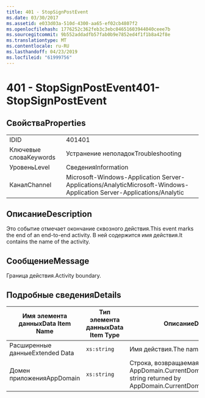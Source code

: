 ```yaml
---
title: 401 - StopSignPostEvent
ms.date: 03/30/2017
ms.assetid: e033d03a-510d-4300-aa65-ef02cb4807f2
ms.openlocfilehash: 1776252c362feb3c3ebc04651603944040ceee7b
ms.sourcegitcommit: 9b552addadfb57fab0b9e7852ed4f1f1b8a42f8e
ms.translationtype: MT
ms.contentlocale: ru-RU
ms.lasthandoff: 04/23/2019
ms.locfileid: "61999756"
---
```

# <a name="401--stopsignpostevent"></a><span data-ttu-id="86ee9-102">401 - StopSignPostEvent</span><span class="sxs-lookup"><span data-stu-id="86ee9-102">401- StopSignPostEvent</span></span>
## <a name="properties"></a><span data-ttu-id="86ee9-103">Свойства</span><span class="sxs-lookup"><span data-stu-id="86ee9-103">Properties</span></span>  
  
|||  
|-|-|  
|<span data-ttu-id="86ee9-104">ID</span><span class="sxs-lookup"><span data-stu-id="86ee9-104">ID</span></span>|<span data-ttu-id="86ee9-105">401</span><span class="sxs-lookup"><span data-stu-id="86ee9-105">401</span></span>|  
|<span data-ttu-id="86ee9-106">Ключевые слова</span><span class="sxs-lookup"><span data-stu-id="86ee9-106">Keywords</span></span>|<span data-ttu-id="86ee9-107">Устранение неполадок</span><span class="sxs-lookup"><span data-stu-id="86ee9-107">Troubleshooting</span></span>|  
|<span data-ttu-id="86ee9-108">Уровень</span><span class="sxs-lookup"><span data-stu-id="86ee9-108">Level</span></span>|<span data-ttu-id="86ee9-109">Сведения</span><span class="sxs-lookup"><span data-stu-id="86ee9-109">Information</span></span>|  
|<span data-ttu-id="86ee9-110">Канал</span><span class="sxs-lookup"><span data-stu-id="86ee9-110">Channel</span></span>|<span data-ttu-id="86ee9-111">Microsoft-Windows-Application Server-Applications/Analytic</span><span class="sxs-lookup"><span data-stu-id="86ee9-111">Microsoft-Windows-Application Server-Applications/Analytic</span></span>|  
  
## <a name="description"></a><span data-ttu-id="86ee9-112">Описание</span><span class="sxs-lookup"><span data-stu-id="86ee9-112">Description</span></span>  
 <span data-ttu-id="86ee9-113">Это событие отмечает окончание сквозного действия.</span><span class="sxs-lookup"><span data-stu-id="86ee9-113">This event marks the end of an end-to-end activity.</span></span> <span data-ttu-id="86ee9-114">В ней содержится имя действия.</span><span class="sxs-lookup"><span data-stu-id="86ee9-114">It contains the name of the activity.</span></span>  
  
## <a name="message"></a><span data-ttu-id="86ee9-115">Сообщение</span><span class="sxs-lookup"><span data-stu-id="86ee9-115">Message</span></span>  
 <span data-ttu-id="86ee9-116">Граница действия.</span><span class="sxs-lookup"><span data-stu-id="86ee9-116">Activity boundary.</span></span>  
  
## <a name="details"></a><span data-ttu-id="86ee9-117">Подробные сведения</span><span class="sxs-lookup"><span data-stu-id="86ee9-117">Details</span></span>  
  
|<span data-ttu-id="86ee9-118">Имя элемента данных</span><span class="sxs-lookup"><span data-stu-id="86ee9-118">Data Item Name</span></span>|<span data-ttu-id="86ee9-119">Тип элемента данных</span><span class="sxs-lookup"><span data-stu-id="86ee9-119">Data Item Type</span></span>|<span data-ttu-id="86ee9-120">Описание</span><span class="sxs-lookup"><span data-stu-id="86ee9-120">Description</span></span>|  
|--------------------|--------------------|-----------------|  
|<span data-ttu-id="86ee9-121">Расширенные данные</span><span class="sxs-lookup"><span data-stu-id="86ee9-121">Extended Data</span></span>|`xs:string`|<span data-ttu-id="86ee9-122">Имя действия.</span><span class="sxs-lookup"><span data-stu-id="86ee9-122">The name of the activity.</span></span>|  
|<span data-ttu-id="86ee9-123">Домен приложения</span><span class="sxs-lookup"><span data-stu-id="86ee9-123">AppDomain</span></span>|`xs:string`|<span data-ttu-id="86ee9-124">Строка, возвращаемая AppDomain.CurrentDomain.FriendlyName.</span><span class="sxs-lookup"><span data-stu-id="86ee9-124">The string returned by AppDomain.CurrentDomain.FriendlyName.</span></span>|
